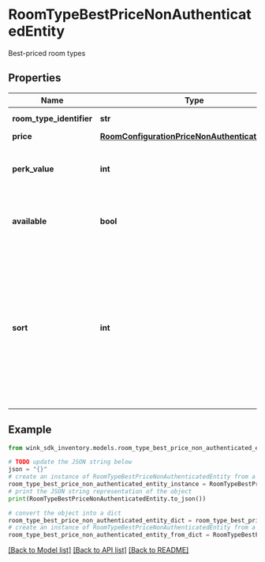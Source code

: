 # RoomTypeBestPriceNonAuthenticatedEntity

Best-priced room types

## Properties

Name | Type | Description | Notes
------------ | ------------- | ------------- | -------------
**room_type_identifier** | **str** | Room type identifier. | [optional] 
**price** | [**RoomConfigurationPriceNonAuthenticatedEntity**](RoomConfigurationPriceNonAuthenticatedEntity.md) |  | [optional] 
**perk_value** | **int** | The sum of all perks the master rate had made available. | [optional] 
**available** | **bool** | Whether this room type is available with this configuration | [optional] 
**sort** | **int** | When this room type is displayed in conjunction with many others, this sort property will often times be populated to indicate how the room types should be sorted and displayed. | [optional] 

## Example

```python
from wink_sdk_inventory.models.room_type_best_price_non_authenticated_entity import RoomTypeBestPriceNonAuthenticatedEntity

# TODO update the JSON string below
json = "{}"
# create an instance of RoomTypeBestPriceNonAuthenticatedEntity from a JSON string
room_type_best_price_non_authenticated_entity_instance = RoomTypeBestPriceNonAuthenticatedEntity.from_json(json)
# print the JSON string representation of the object
print(RoomTypeBestPriceNonAuthenticatedEntity.to_json())

# convert the object into a dict
room_type_best_price_non_authenticated_entity_dict = room_type_best_price_non_authenticated_entity_instance.to_dict()
# create an instance of RoomTypeBestPriceNonAuthenticatedEntity from a dict
room_type_best_price_non_authenticated_entity_from_dict = RoomTypeBestPriceNonAuthenticatedEntity.from_dict(room_type_best_price_non_authenticated_entity_dict)
```
[[Back to Model list]](../README.md#documentation-for-models) [[Back to API list]](../README.md#documentation-for-api-endpoints) [[Back to README]](../README.md)


